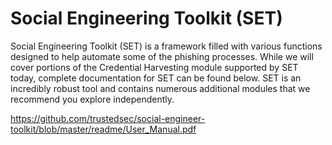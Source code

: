 # Social Engineering Toolkit (SET)
Social Engineering Toolkit (SET) is a framework filled with various functions designed to help automate some of the phishing processes. While we will cover portions of the Credential Harvesting module supported by SET today, complete documentation for SET can be found below. SET is an incredibly robust tool and contains numerous additional modules that we recommend you explore independently.

https://github.com/trustedsec/social-engineer-toolkit/blob/master/readme/User_Manual.pdf